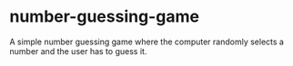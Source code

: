 # number-guessing-game
A simple number guessing game where the computer randomly selects a number and the user has to guess it.
